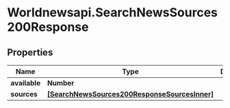# Worldnewsapi.SearchNewsSources200Response

## Properties

Name | Type | Description | Notes
------------ | ------------- | ------------- | -------------
**available** | **Number** |  | [optional] 
**sources** | [**[SearchNewsSources200ResponseSourcesInner]**](SearchNewsSources200ResponseSourcesInner.md) |  | [optional] 


